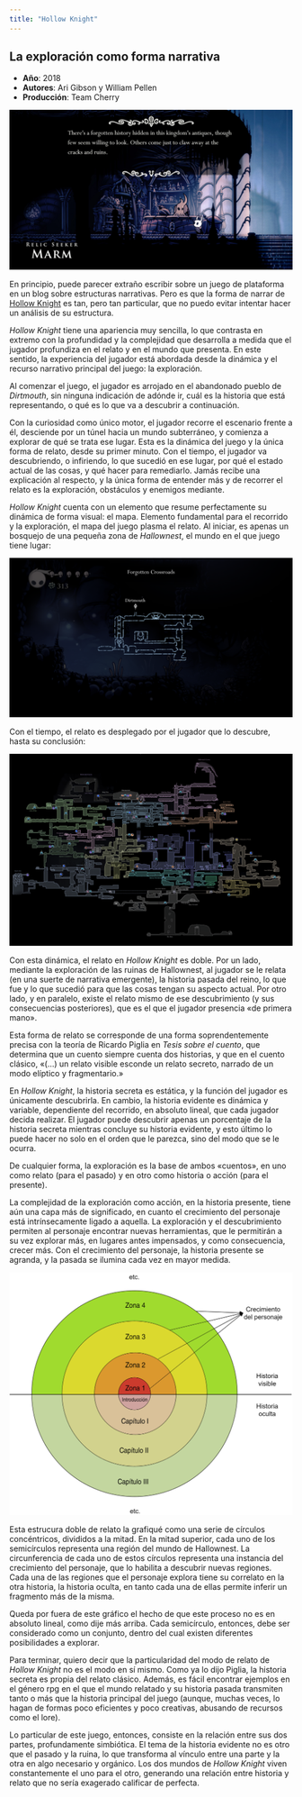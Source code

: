 ```yaml
--- 
title: "Hollow Knight"
---
```


## La exploración como forma narrativa

* **Año**: 2018
* **Autores**: Ari Gibson y William Pellen
* **Producción**: Team Cherry

![Hollow Knight](/content_assets/hollowknight/hk1.jpg)

En principio, puede parecer extraño escribir sobre un juego de plataforma en un blog sobre estructuras narrativas. Pero es que la forma de narrar de [Hollow Knight](http://hollowknight.com/) es tan, pero tan particular, que no puedo evitar intentar hacer un análisis de su estructura.

*Hollow Knight* tiene una apariencia muy sencilla, lo que contrasta en extremo con la profundidad y la complejidad que desarrolla a medida que el jugador profundiza en el relato y en el mundo que presenta. En este sentido, la experiencia del jugador está abordada desde la dinámica y el recurso narrativo principal del juego: la exploración.

Al comenzar el juego, el jugador es arrojado en el abandonado pueblo de *Dirtmouth*, sin ninguna indicación de adónde ir, cuál es la historia que está representando, o qué es lo que va a descubrir a continuación.

Con la curiosidad como único motor, el jugador recorre el escenario frente a él, desciende por un túnel hacia un mundo subterráneo, y comienza a explorar de qué se trata ese lugar. Esta es la dinámica del juego y la única forma de relato, desde su primer minuto. Con el tiempo, el jugador va descubriendo, o infiriendo, lo que sucedió en ese lugar, por qué el estado actual de las cosas, y qué hacer para remediarlo. Jamás recibe una explicación al respecto, y la única forma de entender más y de recorrer el relato es la exploración, obstáculos y enemigos mediante.

*Hollow Knight* cuenta con un elemento que resume perfectamente su dinámica de forma visual: el mapa. Elemento fundamental para el recorrido y la exploración, el mapa del juego plasma el relato. Al iniciar, es apenas un bosquejo de una pequeña zona de *Hallownest*, el mundo en el que juego tiene lugar:

![Hallownest 1](/content_assets/hollowknight/hk2.png)

Con el tiempo, el relato es desplegado por el jugador que lo descubre, hasta su conclusión:

![Hallownest 2](/content_assets/hollowknight/hk3.png)

Con esta dinámica, el relato en *Hollow Knight* es doble. Por un lado, mediante la exploración de las ruinas de Hallownest, al jugador se le relata (en una suerte de narrativa emergente), la historia pasada del reino, lo que fue y lo que sucedió para que las cosas tengan su aspecto actual. Por otro lado, y en paralelo, existe el relato mismo de ese descubrimiento (y sus consecuencias posteriores), que es el que el jugador presencia «de primera mano».

Esta forma de relato se corresponde de una forma soprendentemente precisa con la teoría de Ricardo Piglia en *Tesis sobre el cuento*, que determina que un cuento siempre cuenta dos historias, y que en el cuento clásico, «(…) un relato visible esconde un relato secreto, narrado de un modo elíptico y fragmentario.»

En *Hollow Knight*, la historia secreta es estática, y la función del jugador es únicamente descubrirla. En cambio, la historia evidente es dinámica y variable, dependiente del recorrido, en absoluto lineal, que cada jugador decida realizar. El jugador puede descubrir apenas un porcentaje de la historia secreta mientras concluye su historia evidente, y esto último lo puede hacer no solo en el orden que le parezca, sino del modo que se le ocurra.

De cualquier forma, la exploración es la base de ambos «cuentos», en uno como relato (para el pasado) y en otro como historia o acción (para el presente).

La complejidad de la exploración como acción, en la historia presente, tiene aún una capa más de significado, en cuanto el crecimiento del personaje está intrínsecamente ligado a aquella. La exploración y el descubrimiento permiten al personaje encontrar nuevas herramientas, que le permitirán a su vez explorar más, en lugares antes impensados, y como consecuencia, crecer más. Con el crecimiento del personaje, la historia presente se agranda, y la pasada se ilumina cada vez en mayor medida.

![Estructura narrativa](/content_assets/hollowknight/hk4.png)

Esta estrucura doble de relato la grafiqué como una serie de círculos concéntricos, divididos a la mitad. En la mitad superior, cada uno de los semicírculos representa una región del mundo de Hallownest. La circunferencia de cada uno de estos círculos representa una instancia del crecimiento del personaje, que lo habilita a descubrir nuevas regiones. Cada una de las regiones que el personaje explora tiene su correlato en la otra historia, la historia oculta, en tanto cada una de ellas permite inferir un fragmento más de la misma.

Queda por fuera de este gráfico el hecho de que este proceso no es en absoluto lineal, como dije más arriba. Cada semicírculo, entonces, debe ser considerado como un conjunto, dentro del cual existen diferentes posibilidades a explorar.

Para terminar, quiero decir que la particularidad del modo de relato de *Hollow Knight* no es el modo en sí mismo. Como ya lo dijo Piglia, la historia secreta es propia del relato clásico. Además, es fácil encontrar ejemplos en el género rpg en el que el mundo relatado y su historia pasada transmiten tanto o más que la historia principal del juego (aunque, muchas veces, lo hagan de formas poco eficientes y poco creativas, abusando de recursos como el lore).

Lo particular de este juego, entonces, consiste en la relación entre sus dos partes, profundamente simbiótica. El tema de la historia evidente no es otro que el pasado y la ruina, lo que transforma al vínculo entre una parte y la otra en algo necesario y orgánico. Los dos mundos de *Hollow Knight* viven constantemente el uno para el otro, generando una relación entre historia y relato que no sería exagerado calificar de perfecta.